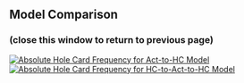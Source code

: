 ## Model Comparison
### (close this window to return to previous page)
[![Absolute Hole Card Frequency for Act-to-HC Model](/Absolute_Hole_Card_Frequency_for_Act-to-HC_Model.png)](/Absolute_Hole_Card_Frequency_for_Act-to-HC_Model.png)
[![Absolute Hole Card Frequency for HC-to-Act-to-HC Model](/Absolute_Hole_Card_Frequency_for_HC-to-Act-to-HC_Model.png)](/Absolute_Hole_Card_Frequency_for_HC-to-Act-to-HC_Model.png)